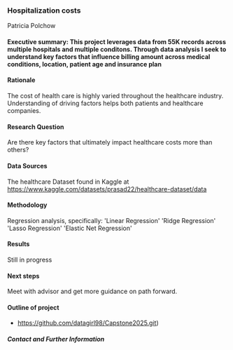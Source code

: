 ### Hospitalization costs

Patricia Polchow

#### Executive summary: This project leverages data from 55K records across multiple hospitals and multiple conditons. Through data analysis I seek to understand key factors that influence billing amount across medical conditions, location, patient age and insurance plan

#### Rationale
The cost of health care is highly varied throughout the healthcare industry. Understanding of driving factors helps both patients and healthcare companies. 

#### Research Question
Are there key factors that ultimately impact healthcare costs more than others?

#### Data Sources
The healthcare Dataset found in Kaggle at 
https://www.kaggle.com/datasets/prasad22/healthcare-dataset/data

#### Methodology
Regression analysis, specifically:
'Linear Regression'
'Ridge Regression'
'Lasso Regression'
'Elastic Net Regression'


#### Results
Still in progress

#### Next steps
Meet with advisor and get more guidance on path forward.

#### Outline of project

- https://github.com/datagirl98/Capstone2025.git)
  
##### Contact and Further Information
